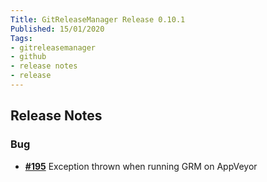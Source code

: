 ```yaml
---
Title: GitReleaseManager Release 0.10.1
Published: 15/01/2020
Tags:
- gitreleasemanager
- github
- release notes
- release
---
```


## Release Notes

### Bug

- [__#195__](https://github.com/GitTools/GitReleaseManager/issues/195) Exception thrown when running GRM on AppVeyor